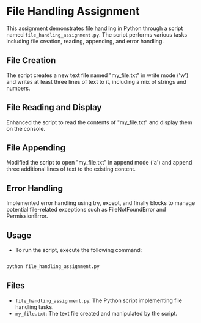 
# File Handling Assignment

This assignment demonstrates file handling in Python through a script named `file_handling_assignment.py`. The script performs various tasks including file creation, reading, appending, and error handling.

## File Creation

The script creates a new text file named "my_file.txt" in write mode ('w') and writes at least three lines of text to it, including a mix of strings and numbers.

## File Reading and Display

Enhanced the script to read the contents of "my_file.txt" and display them on the console.

## File Appending

Modified the script to open "my_file.txt" in append mode ('a') and append three additional lines of text to the existing content.

## Error Handling

Implemented error handling using try, except, and finally blocks to manage potential file-related exceptions such as FileNotFoundError and PermissionError.

## Usage

- To run the script, execute the following command:
```python

python file_handling_assignment.py

```

## Files

- `file_handling_assignment.py`: The Python script implementing file handling tasks.
- `my_file.txt`: The text file created and manipulated by the script.

